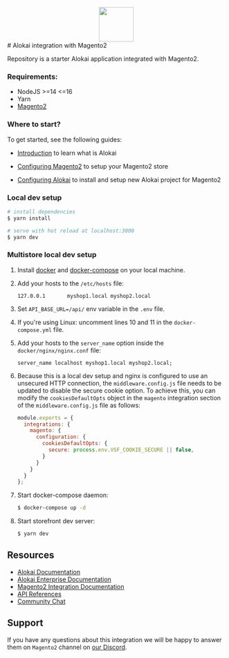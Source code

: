 <div align="center">
<img src="https://res.cloudinary.com/vue-storefront/image/upload/v1710754524/Logo_green_2x_z4vmhz.png" height="80px"/>
</div>
# Alokai integration with Magento2

Repository is a starter Alokai application integrated with Magento2.

### Requirements:
- NodeJS >=14 <=16
- Yarn
- [Magento2](https://docs.magento.com/user-guide/)

### Where to start?

To get started, see the following guides:

- [Introduction](https://docs.vuestorefront.io/v2/getting-started/introduction.html) to learn what is Alokai

- [Configuring Magento2](https://docs.vuestorefront.io/magento/installation-setup/configure-magento.html) to setup your Magento2 store

- [Configuring Alokai](https://docs.vuestorefront.io/magento/installation-setup/configure-integration.html) to install and setup new Alokai project for Magento2

### Local dev setup
```bash
# install dependencies
$ yarn install

# serve with hot reload at localhost:3000
$ yarn dev
```

### Multistore local dev setup
1. Install [docker](https://docs.docker.com/get-docker/) and [docker-compose](https://docs.docker.com/compose/install/) on your local machine.

2. Add your hosts to the `/etc/hosts` file:
    ```
    127.0.0.1       myshop1.local myshop2.local
    ```

3. Set `API_BASE_URL=/api/` env variable in the `.env` file.

4. If you're using Linux: uncomment lines 10 and 11 in the `docker-compose.yml` file.

5. Add your hosts to the `server_name` option inside the `docker/nginx/nginx.conf` file:
    ```
    server_name localhost myshop1.local myshop2.local;
    ```

6. Because this is a local dev setup and nginx is configured to use an unsecured HTTP connection, the `middleware.config.js` file needs to be updated to disable the secure cookie option. To achieve this, you can modify the `cookiesDefaultOpts` object in the `magento` integration section of the `middleware.config.js` file as follows:
    ```js
    module.exports = {
      integrations: {
        magento: {
          configuration: {
            cookiesDefaultOpts: {
              secure: process.env.VSF_COOKIE_SECURE || false,
            }
          }
        }
      }
    };
    ```

7. Start docker-compose daemon:
    ```bash
    $ docker-compose up -d
    ```

8. Start storefront dev server:
    ```bash
    $ yarn dev
    ```

## Resources

- [Alokai Documentation](https://docs.vuestorefront.io/v2/)
- [Alokai Enterprise Documentation](https://docs.vuestorefront.io/v2/general/enterprise.html)
- [Magento2 Integration Documentation](https://docs.vuestorefront.io/magento/)
- [API References](https://docs.vuestorefront.io/magento/api-reference/)
- [Community Chat](http://discord.vuestorefront.io)

## Support

If you have any questions about this integration we will be happy to answer them on  `Magento2` channel on [our Discord](http://discord.vuestorefront.io).

